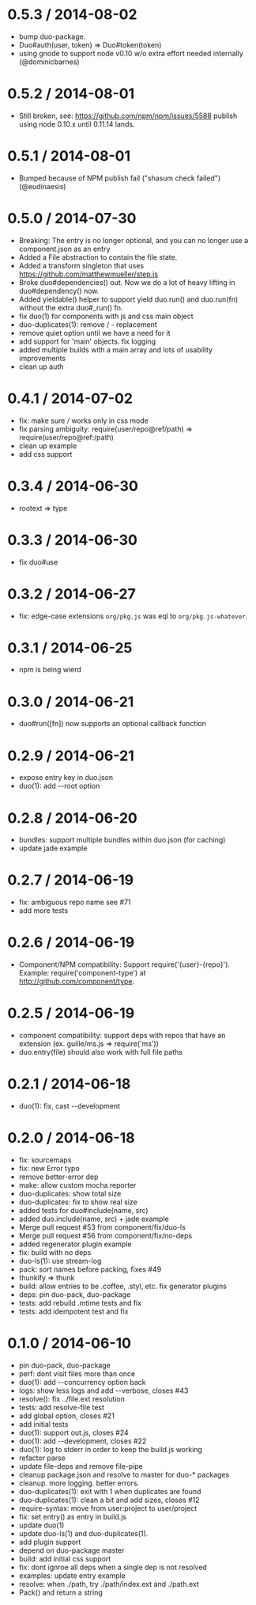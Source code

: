 
0.5.3 / 2014-08-02
==================

 * bump duo-package.
 * Duo#auth(user, token) => Duo#token(token)
 * using gnode to support node v0.10 w/o extra effort needed internally (@dominicbarnes)

0.5.2 / 2014-08-01
==================

* Still broken, see: https://github.com/npm/npm/issues/5588
  publish using node 0.10.x until 0.11.14 lands.

0.5.1 / 2014-08-01
==================

* Bumped because of NPM publish fail ("shasum check failed") (@eudinaesis)

0.5.0 / 2014-07-30
==================

 * Breaking: The entry is no longer optional, and you can no longer use a component.json as an entry
 * Added a File abstraction to contain the file state.
 * Added a transform singleton that uses https://github.com/matthewmueller/step.js
 * Broke duo#dependencies() out. Now we do a lot of heavy lifting in duo#dependency() now.
 * Added yieldable() helper to support yield duo.run() and duo.run(fn) without the extra duo#_run() fn.
 * fix duo(1) for components with js and css main object
 * duo-duplicates(1): remove / - replacement
 * remove quiet option until we have a need for it
 * add support for 'main' objects. fix logging
 * added multiple builds with a main array and lots of usability improvements
 * clean up auth

0.4.1 / 2014-07-02
==================

 * fix: make sure */* works only in css mode
 * fix parsing ambiguity: require(user/repo@ref/path) => require(user/repo@ref:/path)
 * clean up example
 * add css support

0.3.4 / 2014-06-30
==================

 * rootext => type

0.3.3 / 2014-06-30
==================

 * fix duo#use

0.3.2 / 2014-06-27
==================

 * fix: edge-case extensions `org/pkg.js` was eql to `org/pkg.js-whatever`.

0.3.1 / 2014-06-25
==================

 * npm is being wierd

0.3.0 / 2014-06-21
==================

 * duo#run([fn]) now supports an optional callback function

0.2.9 / 2014-06-21
==================

 * expose entry key in duo.json
 * duo(1): add --root option

0.2.8 / 2014-06-20
==================

 * bundles: support multiple bundles within duo.json (for caching)
 * update jade example

0.2.7 / 2014-06-19
==================

 * fix: ambiguous repo name see #71
 * add more tests

0.2.6 / 2014-06-19
==================

 * Component/NPM compatibility: Support require('{user}-{repo}'). Example: require('component-type') at http://github.com/component/type.

0.2.5 / 2014-06-19
==================

 * component compatibility: support deps with repos that have an extension (ex. guille/ms.js => require('ms'))
 * duo.entry(file) should also work with full file paths

0.2.1 / 2014-06-18
==================

 * duo(1): fix, cast --development

0.2.0 / 2014-06-18
==================

 * fix: sourcemaps
 * fix: new Error typo
 * remove better-error dep
 * make: allow custom mocha reporter
 * duo-duplicates: show total size
 * duo-duplicates: fix to show real size
 * added tests for duo#include(name, src)
 * added duo.include(name, src) + jade example
 * Merge pull request #53 from component/fix/duo-ls
 * Merge pull request #56 from component/fix/no-deps
 * added regenerator plugin example
 * fix: build with no deps
 * duo-ls(1): use stream-log
 * pack: sort names before packing, fixes #49
 * thunkify => thunk
 * build: allow entries to be .coffee, .styl, etc. fix generator plugins
 * deps: pin duo-pack, duo-package
 * tests: add rebuild .mtime tests and fix
 * tests: add idempotent test and fix

0.1.0 / 2014-06-10
==================

 * pin duo-pack, duo-package
 * perf: dont visit files more than once
 * duo(1): add --concurrency option back
 * logs: show less logs and add --verbose, closes #43
 * resolve(): fix ../file.ext resolution
 * tests: add resolve-file test
 * add global option, closes #21
 * add initial tests
 * duo(1): support out.js, closes #24
 * duo(1): add --development, closes #22
 * duo(1): log to stderr in order to keep the build.js working
 * refactor parse
 * update file-deps and remove file-pipe
 * cleanup package.json and resolve to master for duo-* packages
 * cleanup. more logging. better errors.
 * duo-duplicates(1): exit with 1 when duplicates are found
 * duo-duplicates(1): clean a bit and add sizes, closes #12
 * require-syntax: move from user:project to user/project
 * fix: set entry() as entry in build.js
 * update duo(1)
 * update duo-ls(1) and duo-duplicates(1).
 * add plugin support
 * depend on duo-package master
 * build: add initial css support
 * fix: dont ignroe all deps when a single dep is not resolved
 * examples: update entry example
 * resolve: when ./path, try ./path/index.ext and ./path.ext
 * Pack() and return a string
